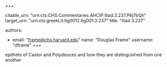 +++


citable_urn: "urn:cts:CHS:Commentaries.AHCIP:Iliad.3.237.P6j7bQh"
target_urn: "urn:cts:greekLit:tlg0012.tlg001:3.237"
title: "Iliad 3.237"

authors:
- email: "frame@chs.harvard.edu"
  name: "Douglas Frame"
  username: "dframe"
+++

<p>epithets of Castor and Polydeuces and how they are distinguished from one another</p>